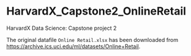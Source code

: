 # HarvardX_Capstone2_OnlineRetail
HarvardX Data Science: Capstone project 2

The original datafile `Online Retail.xlsx` has been downloaded from <https://archive.ics.uci.edu/ml/datasets/Online+Retail>.
